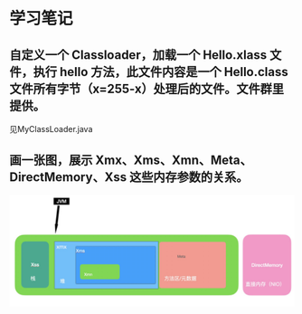 # 学习笔记

## 自定义一个 Classloader，加载一个 Hello.xlass 文件，执行 hello 方法，此文件内容是一个 Hello.class 文件所有字节（x=255-x）处理后的文件。文件群里提供。

见MyClassLoader.java

## 画一张图，展示 Xmx、Xms、Xmn、Meta、DirectMemory、Xss 这些内存参数的关系。
![](./jvm-memory-model.jpg)